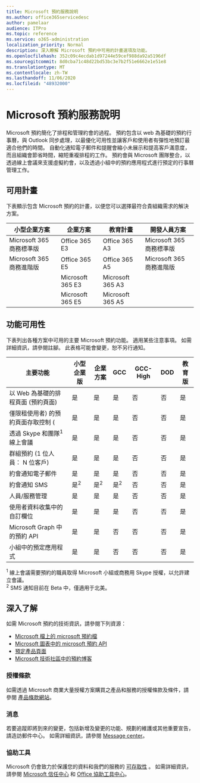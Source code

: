```yaml
---
title: Microsoft 預約服務說明
ms.author: office365servicedesc
author: pamelaar
audience: ITPro
ms.topic: reference
ms.service: o365-administration
localization_priority: Normal
description: 深入瞭解 Microsoft 預約中可用的計畫選項及功能。
ms.openlocfilehash: 352c09c4ecdab1d97244e59cef988da92a5196df
ms.sourcegitcommit: 8d0cba71c48d22bd53bc3e7b2f51e6662e1e51e8
ms.translationtype: MT
ms.contentlocale: zh-TW
ms.lasthandoff: 11/06/2020
ms.locfileid: "48932000"
---
```

# <a name="microsoft-bookings-service-description"></a>Microsoft 預約服務說明

Microsoft 預約簡化了排程和管理約會的過程。 預約包含以 web 為基礎的預約行事曆，與 Outlook 同步處理，以最優化可用性並讓客戶和使用者有彈性地預訂最適合他們的時間。 自動化通知電子郵件和提醒會縮小未展示和提高客戶滿意度，而且組織會節省時間，縮短重複排程的工作。 預約會與 Microsoft 團隊整合，以透過線上會議來支援虛擬約會，以及透過小組中的預約應用程式進行預定的行事曆管理工作。

## <a name="available-plans"></a>可用計畫

下表顯示包含 Microsoft 預約的計畫，以便您可以選擇最符合貴組織需求的解決方案。

| 小型企業方案 | 企業方案 | 教育計畫 | 開發人員方案 |
| --- | --- | --- | --- |
| Microsoft 365 商務標準版 | Office 365 E3 | Office 365 A3 | Microsoft 365 商務標準版 |
| Microsoft 365 商務進階版 | Office 365 E5 | Office 365 A5 | Microsoft 365 商務進階版 |
|  | Microsoft 365 E3 | Microsoft 365 A3 |  |
|  | Microsoft 365 E5 | Microsoft 365 A5 |  |

## <a name="feature-availability"></a>功能可用性

下表列出各種方案中可用的主要 Microsoft 預約功能。 適用某些注意事項。 如需詳細資訊，請參閱註腳。 此表格可能會變更，恕不另行通知。

| 主要功能 | 小型企業版 | 企業方案 | GCC | GCC-High | DOD | 教育版 |
| --- | --- | --- | --- | --- | --- | --- |
| 以 Web 為基礎的排程頁面 (預約頁面)  | 是 | 是 | 是 | 否 | 否 | 是 |
| 僅限租使用者) 的預約頁面存取控制 ( | 是 | 是 | 是 | 否 | 否 | 是 |
| 透過 Skype 和團隊<sup>1</sup>線上會議 <br/> | 是 | 是 | 是 | 否 | 否 | 是 |
| 群組預約 (1 位人員： N 位客戶)  | 是 | 是 | 是 | 否 | 否 | 是 |
| 約會通知電子郵件 | 是 | 是 | 是 | 否 | 否 | 是 |
| 約會通知 SMS | 是<sup>2</sup> <br/> | 是<sup>2</sup> <br/> | 是<sup>2</sup> <br/> | 否 | 否 | 是 |
| 人員/服務管理 | 是 | 是 | 是 | 否 | 否 | 是 |
| 使用者資料收集中的自訂欄位 | 是 | 是 | 是 | 否 | 否 | 是 |
| Microsoft Graph 中的預約 API | 是 | 是 | 否 | 否 | 否 | 是 |
| 小組中的預定應用程式 | 是 | 是 | 否 | 否 | 否 | 是 |

<sup>1</sup> 線上會議需要預約的職員取得 Microsoft 小組或商務用 Skype 授權，以允許建立會議。
<br/><sup>2</sup> SMS 通知目前在 Beta 中，僅適用于北美。

## <a name="learn-more"></a>深入了解

如需 Microsoft 預約的技術資訊，請參閱下列資源：

- [Microsoft 檔上的 microsoft 預約檔](https://docs.microsoft.com/microsoft-365/bookings/bookings-overview?view=o365-worldwide)
- [Microsoft 圖表中的 microsoft 預約 API](https://docs.microsoft.com/graph/api/resources/booking-api-overview?view=graph-rest-beta)
- [預定產品頁面](https://www.microsoft.com/microsoft-365/business/scheduling-and-booking-app)
- [Microsoft 技術社區中的預約博客](https://techcommunity.microsoft.com/t5/microsoft-bookings-blog/bg-p/Office365BusinessAppsBlog)

### <a name="licensing-terms"></a>授權條款

如需透過 Microsoft 商業大量授權方案購買之產品和服務的授權條款及條件，請參閱 [產品條款網站](https://www.microsoft.com/microsoft-365)。

### <a name="messaging"></a>消息

若要追蹤即將到來的變更，包括新增及變更的功能、規劃的維護或其他重要宣告，請造訪郵件中心。 如需詳細資訊，請參閱 [Message center](https://docs.microsoft.com/microsoft-365/admin/manage/message-center)。

### <a name="accessibility"></a>協助工具

Microsoft 仍會致力於保護您的資料和我們的服務的 [可存取性](https://www.microsoft.com/trust-center/compliance/accessibility) 。 如需詳細資訊，請參閱 [Microsoft 信任中心](https://www.microsoft.com/trust-center) 和 [Office 協助工具中心](https://support.office.com/article/ecab0fcf-d143-4fe8-a2ff-6cd596bddc6d)。
